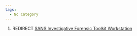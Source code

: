 ```yaml
---
tags:
  - No Category
---
```

1.  REDIRECT [SANS Investigative Forensic Toolkit
    Workstation](sans_investigative_forensic_toolkit_workstation.md)